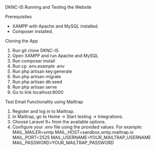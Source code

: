 DKNC-IS Running and Testing the Website

Prerequisites
- XAMPP with Apache and MySQL installed.
- Composer installed.

Cloning the App
1. Run git clone DKNC-IS
2. Open XAMPP and run Apache and MySQL
3. Run composer install
4. Run cp .env.example .env
5. Run php artisan key:generate
6. Run php artisan migrate
7. Run php artisan db:seed
8. Run php artisan serve
9. Go to link localhost:8000

Test Email Functionality using Mailtrap
1. Register and log in to Mailtrap.
2. In Mailtrap, go to Home -> Start testing -> Integrations.
3. Choose Laravel 9+ from the available options.
4. Configure your .env file using the provided values. For example:
    MAIL_MAILER=smtp
    MAIL_HOST=sandbox.smtp.mailtrap.io
    MAIL_PORT=2525
    MAIL_USERNAME=YOUR_MAILTRAP_USERNAME
    MAIL_PASSWORD=YOUR_MAILTRAP_PASSWORD

